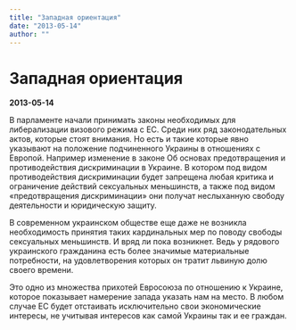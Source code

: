 ```yaml
---
title: "Западная ориентация"
date: "2013-05-14"
author: ""
---
```


# Западная ориентация

**2013-05-14** 

В парламенте начали принимать законы необходимых для либерализации визового режима с ЕС. Среди них ряд законодательных актов, которые стоят внимания. Но есть и такие которые явно указывают на положение подчиненного Украины в отношениях с Европой. Например изменение в законе Об основах предотвращения и противодействия дискриминации в Украине. В котором под видом противодействия дискриминации будет запрещена любая критика и ограничение действий сексуальных меньшинств, а также под видом «предотвращения дискриминации» они получат неслыханную свободу деятельности и юридическую защиту.

В современном украинском обществе еще даже не возникла необходимость принятия таких кардинальных мер по поводу свободы сексуальных меньшинств. И вряд ли пока возникнет. Ведь у рядового украинского гражданина есть более значимые материальные потребности, на удовлетворения которых он тратит львиную долю своего времени.

Это одно из множества прихотей Евросоюза по отношению к Украине, которое показывает намерение запада указать нам на место. В любом случае ЕС будет отстаивать исключительно свои экономические интересы, не учитывая интересов как самой Украины так и ее граждан.
